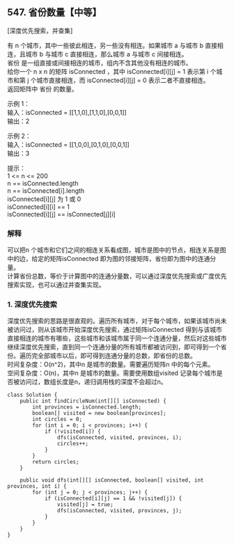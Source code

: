 ## 547. 省份数量【中等】       
[深度优先搜索，并查集]        

有 n 个城市，其中一些彼此相连，另一些没有相连。如果城市 a 与城市 b 直接相连，且城市 b 与城市 c 直接相连，那么城市 a 与城市 c 间接相连。     
省份 是一组直接或间接相连的城市，组内不含其他没有相连的城市。      
给你一个 n x n 的矩阵 isConnected ，其中 isConnected[i][j] = 1 表示第 i 个城市和第 j 个城市直接相连，而 isConnected[i][j] = 0 表示二者不直接相连。       
返回矩阵中 省份 的数量。      

示例 1：     
输入：isConnected = [[1,1,0],[1,1,0],[0,0,1]]     
输出：2      

示例 2：    
输入：isConnected = [[1,0,0],[0,1,0],[0,0,1]]   
输出：3     

提示：      
1 <= n <= 200    
n == isConnected.length    
n == isConnected[i].length    
isConnected[i][j] 为 1 或 0    
isConnected[i][i] == 1    
isConnected[i][j] == isConnected[j][i]     

### 解释     
可以把n 个城市和它们之间的相连关系看成图，城市是图中的节点，相连关系是图中的边，给定的矩阵isConnected 即为图的邻接矩阵，省份即为图中的连通分量。         
计算省份总数，等价于计算图中的连通分量数，可以通过深度优先搜索或广度优先搜索实现，也可以通过并查集实现。       

### 1. 深度优先搜索    
深度优先搜索的思路是很直观的。遍历所有城市，对于每个城市，如果该城市尚未被访问过，则从该城市开始深度优先搜索，通过矩阵isConnected 得到与该城市直接相连的城市有哪些，这些城市和该城市属于同一个连通分量，然后对这些城市继续深度优先搜索，直到同一个连通分量的所有城市都被访问到，即可得到一个省份。遍历完全部城市以后，即可得到连通分量的总数，即省份的总数。      
时间复杂度：O(n^2)，其中n 是城市的数量。需要遍历矩阵n 中的每个元素。            
空间复杂度：O(n)，其中n 是城市的数量。需要使用数组visited 记录每个城市是否被访问过，数组长度是n，递归调用栈的深度不会超过n。       
```
class Solution {
    public int findCircleNum(int[][] isConnected) {
        int provinces = isConnected.length;
        boolean[] visited = new boolean[provinces];
        int circles = 0;
        for (int i = 0; i < provinces; i++) {
            if (!visited[i]) {
                dfs(isConnected, visited, provinces, i);
                circles++;
            }
        }
        return circles;
    }

    public void dfs(int[][] isConnected, boolean[] visited, int provinces, int i) {
        for (int j = 0; j < provinces; j++) {
            if (isConnected[i][j] == 1 && !visited[j]) {
                visited[j] = true;
                dfs(isConnected, visited, provinces, j);
            }
        }
    }
}
```
























